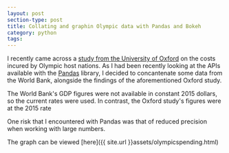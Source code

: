 ```yaml
---
layout: post
section-type: post
title: Collating and graphin Olympic data with Pandas and Bokeh
category: python 
tags: 
---
```


I recently came across a [study from the University of Oxford](http://ssrn.com/abstract=2804554) on the costs incured by Olympic host nations. 
As I had been recently looking at the APIs available with the [Pandas](http://pandas.pydata.org/) library, I decided to concantenate some data from the World Bank, alongside the findings of the aforementioned Oxford study.




The World Bank's GDP figures were not available in constant 2015 dollars, so the current rates were used. In contrast, the Oxford study's figures were at the 2015 rate


One risk that I encountered with Pandas was that of reduced precision when working with large numbers.


The graph can be viewed [here]({{ site.url }}assets/olympicspending.html)
